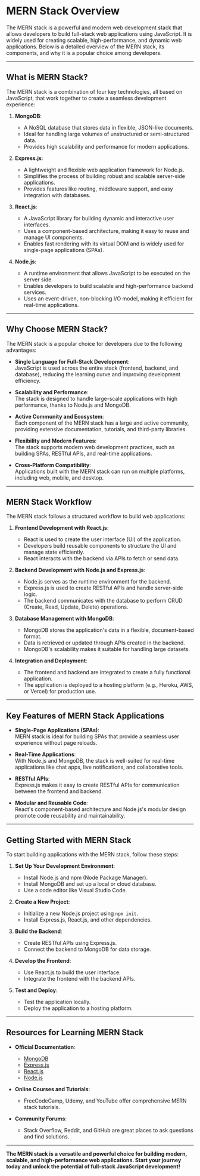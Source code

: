 # MERN Stack Overview

The MERN stack is a powerful and modern web development stack that allows developers to build full-stack web applications using JavaScript. It is widely used for creating scalable, high-performance, and dynamic web applications. Below is a detailed overview of the MERN stack, its components, and why it is a popular choice among developers.

---

## What is MERN Stack?

The MERN stack is a combination of four key technologies, all based on JavaScript, that work together to create a seamless development experience:

1. **MongoDB**:  
   - A NoSQL database that stores data in flexible, JSON-like documents.  
   - Ideal for handling large volumes of unstructured or semi-structured data.  
   - Provides high scalability and performance for modern applications.

2. **Express.js**:  
   - A lightweight and flexible web application framework for Node.js.  
   - Simplifies the process of building robust and scalable server-side applications.  
   - Provides features like routing, middleware support, and easy integration with databases.

3. **React.js**:  
   - A JavaScript library for building dynamic and interactive user interfaces.  
   - Uses a component-based architecture, making it easy to reuse and manage UI components.  
   - Enables fast rendering with its virtual DOM and is widely used for single-page applications (SPAs).

4. **Node.js**:  
   - A runtime environment that allows JavaScript to be executed on the server side.  
   - Enables developers to build scalable and high-performance backend services.  
   - Uses an event-driven, non-blocking I/O model, making it efficient for real-time applications.

---

## Why Choose MERN Stack?

The MERN stack is a popular choice for developers due to the following advantages:

- **Single Language for Full-Stack Development**:  
  JavaScript is used across the entire stack (frontend, backend, and database), reducing the learning curve and improving development efficiency.

- **Scalability and Performance**:  
  The stack is designed to handle large-scale applications with high performance, thanks to Node.js and MongoDB.

- **Active Community and Ecosystem**:  
  Each component of the MERN stack has a large and active community, providing extensive documentation, tutorials, and third-party libraries.

- **Flexibility and Modern Features**:  
  The stack supports modern web development practices, such as building SPAs, RESTful APIs, and real-time applications.

- **Cross-Platform Compatibility**:  
  Applications built with the MERN stack can run on multiple platforms, including web, mobile, and desktop.

---

## MERN Stack Workflow

The MERN stack follows a structured workflow to build web applications:

1. **Frontend Development with React.js**:  
   - React is used to create the user interface (UI) of the application.  
   - Developers build reusable components to structure the UI and manage state efficiently.  
   - React interacts with the backend via APIs to fetch or send data.

2. **Backend Development with Node.js and Express.js**:  
   - Node.js serves as the runtime environment for the backend.  
   - Express.js is used to create RESTful APIs and handle server-side logic.  
   - The backend communicates with the database to perform CRUD (Create, Read, Update, Delete) operations.

3. **Database Management with MongoDB**:  
   - MongoDB stores the application's data in a flexible, document-based format.  
   - Data is retrieved or updated through APIs created in the backend.  
   - MongoDB's scalability makes it suitable for handling large datasets.

4. **Integration and Deployment**:  
   - The frontend and backend are integrated to create a fully functional application.  
   - The application is deployed to a hosting platform (e.g., Heroku, AWS, or Vercel) for production use.

---

## Key Features of MERN Stack Applications

- **Single-Page Applications (SPAs)**:  
  MERN stack is ideal for building SPAs that provide a seamless user experience without page reloads.

- **Real-Time Applications**:  
  With Node.js and MongoDB, the stack is well-suited for real-time applications like chat apps, live notifications, and collaborative tools.

- **RESTful APIs**:  
  Express.js makes it easy to create RESTful APIs for communication between the frontend and backend.

- **Modular and Reusable Code**:  
  React's component-based architecture and Node.js's modular design promote code reusability and maintainability.

---

## Getting Started with MERN Stack

To start building applications with the MERN stack, follow these steps:

1. **Set Up Your Development Environment**:  
   - Install Node.js and npm (Node Package Manager).  
   - Install MongoDB and set up a local or cloud database.  
   - Use a code editor like Visual Studio Code.

2. **Create a New Project**:  
   - Initialize a new Node.js project using `npm init`.  
   - Install Express.js, React.js, and other dependencies.

3. **Build the Backend**:  
   - Create RESTful APIs using Express.js.  
   - Connect the backend to MongoDB for data storage.

4. **Develop the Frontend**:  
   - Use React.js to build the user interface.  
   - Integrate the frontend with the backend APIs.

5. **Test and Deploy**:  
   - Test the application locally.  
   - Deploy the application to a hosting platform.

---

## Resources for Learning MERN Stack

- **Official Documentation**:  
  - [MongoDB](https://www.mongodb.com/docs/)  
  - [Express.js](https://expressjs.com/)  
  - [React.js](https://reactjs.org/docs/getting-started.html)  
  - [Node.js](https://nodejs.org/en/docs/)

- **Online Courses and Tutorials**:  
  - FreeCodeCamp, Udemy, and YouTube offer comprehensive MERN stack tutorials.

- **Community Forums**:  
  - Stack Overflow, Reddit, and GitHub are great places to ask questions and find solutions.

---

**The MERN stack is a versatile and powerful choice for building modern, scalable, and high-performance web applications. Start your journey today and unlock the potential of full-stack JavaScript development!**